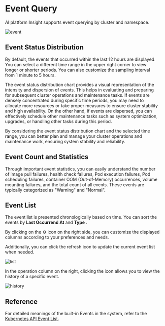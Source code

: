 # Event Query

AI platform Insight supports event querying by cluster and namespace.

![event](https://docs.daocloud.io/daocloud-docs-images/docs/en/docs/insight/images/event01.png)

## Event Status Distribution

By default, the events that occurred within the last 12 hours are displayed.
You can select a different time range in the upper right corner to view longer or shorter periods.
You can also customize the sampling interval from 1 minute to 5 hours.

The event status distribution chart provides a visual representation of the intensity and dispersion of events.
This helps in evaluating and preparing for subsequent cluster operations and maintenance tasks.
If events are densely concentrated during specific time periods, you may need to allocate more resources or take proper measures to ensure cluster stability and high availability.
On the other hand, if events are dispersed, you can effectively schedule other maintenance tasks such as system optimization, upgrades, or handling other tasks during this period.

By considering the event status distribution chart and the selected time range, you can better plan and manage your cluster operations and maintenance work, ensuring system stability and reliability.

## Event Count and Statistics

Through important event statistics, you can easily understand the number of image pull failures, health check failures, Pod execution failures, Pod scheduling failures, container OOM (Out-of-Memory) occurrences, volume mounting failures, and the total count of all events. These events are typically categorized as "Warning" and "Normal".

## Event List

The event list is presented chronologically based on time. You can sort the events by __Last Occurrend At__ and __Type__ .

By clicking on the ⚙️ icon on the right side, you can customize the displayed columns according to your preferences and needs.

Additionally, you can click the refresh icon to update the current event list when needed.

![list](https://docs.daocloud.io/daocloud-docs-images/docs/en/docs/insight/images/event02.png)

In the operation column on the right, clicking the icon allows you to view the history of a specific event.

![history](https://docs.daocloud.io/daocloud-docs-images/docs/en/docs/insight/images/event03.png)

## Reference

For detailed meanings of the built-in Events in the system, refer to the
[Kubernetes API Event List](https://kubernetes.io/docs/reference/kubernetes-api/cluster-resources/event-v1/).
